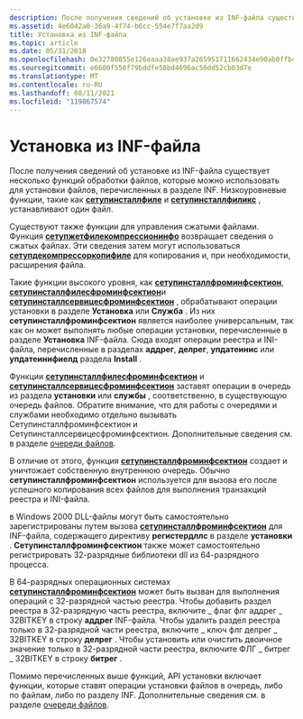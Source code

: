 ```yaml
---
description: После получения сведений об установке из INF-файла существует несколько функций обработки файлов, которые можно использовать для установки файлов, перечисленных в разделе INF.
ms.assetid: 4e6042a0-36a9-4f74-b6cc-554e7f7aa2d9
title: Установка из INF-файла
ms.topic: article
ms.date: 05/31/2018
ms.openlocfilehash: 0e32780855e126eaaa38ae937a265951711662434e90ab0ffb425e2e4f4f6c42
ms.sourcegitcommit: e6600f550f79bddfe58bd4696ac50dd52cb03d7e
ms.translationtype: MT
ms.contentlocale: ru-RU
ms.lasthandoff: 08/11/2021
ms.locfileid: "119867574"
---
```

# <a name="installing-from-an-inf-file"></a>Установка из INF-файла

После получения сведений об установке из INF-файла существует несколько функций обработки файлов, которые можно использовать для установки файлов, перечисленных в разделе INF. Низкоуровневые функции, такие как [**сетупинсталлфиле**](/windows/desktop/api/Setupapi/nf-setupapi-setupinstallfilea) и [**сетупинсталлфиликс**](/windows/desktop/api/Setupapi/nf-setupapi-setupinstallfileexa) , устанавливают один файл.

Существуют также функции для управления сжатыми файлами. Функция [**сетупжетфилекомпрессионинфо**](/windows/desktop/api/Setupapi/nf-setupapi-setupgetfilecompressioninfoa) возвращает сведения о сжатых файлах. Эти сведения затем могут использоваться [**сетупдекомпрессоркопифиле**](/windows/desktop/api/Setupapi/nf-setupapi-setupdecompressorcopyfilea) для копирования и, при необходимости, расширения файла.

Такие функции высокого уровня, как [**сетупинсталлфроминфсектион**](/windows/desktop/api/Setupapi/nf-setupapi-setupinstallfrominfsectiona), [**сетупинсталлфилесфроминфсектион**](/windows/desktop/api/Setupapi/nf-setupapi-setupinstallfilesfrominfsectiona)и [**сетупинсталлсервицесфроминфсектион**](/windows/desktop/api/Setupapi/nf-setupapi-setupinstallservicesfrominfsectiona) , обрабатывают операции установки в разделе **Установка** или **Служба** . Из них **сетупинсталлфроминфсектион** является наиболее универсальным, так как он может выполнять любые операции установки, перечисленные в разделе **Установка** INF-файла. Сюда входят операции реестра и INI-файла, перечисленные в разделах **аддрег**, **делрег**, **упдатеинис** или **упдатеинифиелд** раздела **Install** .

Функции [**сетупинсталлфилесфроминфсектион**](/windows/desktop/api/Setupapi/nf-setupapi-setupinstallfilesfrominfsectiona) и [**сетупинсталлсервицесфроминфсектион**](/windows/desktop/api/Setupapi/nf-setupapi-setupinstallservicesfrominfsectiona) заставят операции в очередь из раздела **установки** или **службы** , соответственно, в существующую очередь файлов. Обратите внимание, что для работы с очередями и службами необходимо отдельно вызывать Сетупинсталлфроминфсектион и Сетупинсталлсервицесфроминфсектион. Дополнительные сведения см. в разделе [очереди файлов](file-queues.md).

В отличие от этого, функция [**сетупинсталлфроминфсектион**](/windows/desktop/api/Setupapi/nf-setupapi-setupinstallfrominfsectiona) создает и уничтожает собственную внутреннюю очередь. Обычно **сетупинсталлфроминфсектион** используется для вызова его после успешного копирования всех файлов для выполнения транзакций реестра и INI-файла.

в Windows 2000 DLL-файлы могут быть самостоятельно зарегистрированы путем вызова [**сетупинсталлфроминфсектион**](/windows/desktop/api/Setupapi/nf-setupapi-setupinstallfrominfsectiona) для INF-файла, содержащего директиву **регистердллс** в разделе **установки** . **Сетупинсталлфроминфсектион** также может самостоятельно регистрировать 32-разрядные библиотеки dll из 64-разрядного процесса.

В 64-разрядных операционных системах [**сетупинсталлфроминфсектион**](/windows/desktop/api/Setupapi/nf-setupapi-setupinstallfrominfsectiona) может быть вызван для выполнения операций с 32-разрядной частью реестра. Чтобы добавить раздел реестра в 32-разрядную часть реестра, включите \_ флаг флг аддрег \_ 32BITKEY в строку **аддрег** INF-файла. Чтобы удалить раздел реестра только в 32-разрядной части реестра, включите \_ ключ флг делрег \_ 32BITKEY в строку **делрег** . Чтобы установить или очистить двоичное значение только в 32-разрядной части реестра, включите ФЛГ \_ битрег \_ 32BITKEY в строку **битрег** .

Помимо перечисленных выше функций, API установки включает функции, которые ставят операции установки файлов в очередь, либо по файлам, либо по разделу INF. Дополнительные сведения см. в разделе [очереди файлов](file-queues.md).

 

 



